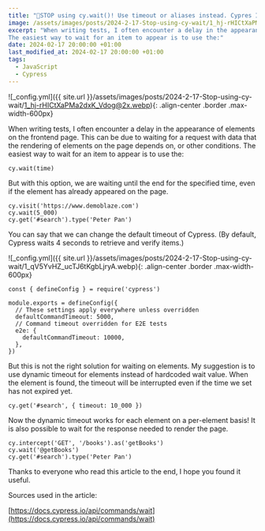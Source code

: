 ```yaml
---
title: "🚫STOP using cy.wait()! Use timeout or aliases instead. Cypres IO."
image: /assets/images/posts/2024-2-17-Stop-using-cy-wait/1_hj-rHICtXaPMa2dxK_Vdog@2x.webp
excerpt: "When writing tests, I often encounter a delay in the appearance of elements on the frontend page. This can be due to waiting for a request with data that the rendering of elements on the page depends on, or other conditions.
The easiest way to wait for an item to appear is to use the:"
date: 2024-02-17 20:00:00 +01:00
last_modified_at: 2024-02-17 20:00:00 +01:00
tags:
  - JavaScript
  - Cypress
---
```


![_config.yml]({{ site.url }}/assets/images/posts/2024-2-17-Stop-using-cy-wait/1_hj-rHICtXaPMa2dxK_Vdog@2x.webp){: .align-center .border .max-width-600px}

When writing tests, I often encounter a delay in the appearance of elements on the frontend page. This can be due to waiting for a request with data that the rendering of elements on the page depends on, or other conditions.
The easiest way to wait for an item to appear is to use the:

```
cy.wait(time)
```

But with this option, we are waiting until the end for the specified time, even if the element has already appeared on the page.

```
cy.visit('https://www.demoblaze.com')
cy.wait(5_000)
cy.get('#search').type('Peter Pan')
```

You can say that we can change the default timeout of Cypress. (By default, Cypress waits 4 seconds to retrieve and verify items.)

![_config.yml]({{ site.url }}/assets/images/posts/2024-2-17-Stop-using-cy-wait/1_qV5YvHZ_ucTJ6tKgbLjryA.webp){: .align-center .border .max-width-600px}

```
const { defineConfig } = require('cypress')

module.exports = defineConfig({
  // These settings apply everywhere unless overridden
  defaultCommandTimeout: 5000,
  // Command timeout overridden for E2E tests
  e2e: {
    defaultCommandTimeout: 10000,
  },
})
```

But this is not the right solution for waiting on elements. My suggestion is to use dynamic timeout for elements instead of hardcoded wait value. When the element is found, the timeout will be interrupted even if the time we set has not expired yet.

```
cy.get('#search', { timeout: 10_000 })
```

Now the dynamic timeout works for each element on a per-element basis!
It is also possible to wait for the response needed to render the page.

```
cy.intercept('GET', '/books').as('getBooks')
cy.wait('@getBooks')
cy.get('#search').type('Peter Pan')
```

Thanks to everyone who read this article to the end, I hope you found it useful.

Sources used in the article:

[https://docs.cypress.io/api/commands/wait](https://docs.cypress.io/api/commands/wait)